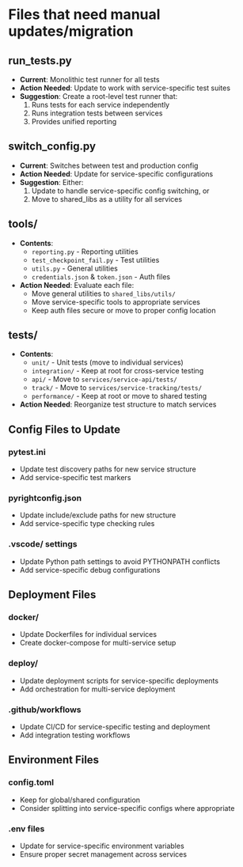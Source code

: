 # Files that need manual updates/migration

## run_tests.py

- **Current**: Monolithic test runner for all tests
- **Action Needed**: Update to work with service-specific test suites
- **Suggestion**: Create a root-level test runner that:
  1. Runs tests for each service independently
  2. Runs integration tests between services
  3. Provides unified reporting

## switch_config.py

- **Current**: Switches between test and production config
- **Action Needed**: Update for service-specific configurations
- **Suggestion**: Either:
  1. Update to handle service-specific config switching, or
  2. Move to shared_libs as a utility for all services

## tools/

- **Contents**:
  - `reporting.py` - Reporting utilities
  - `test_checkpoint_fail.py` - Test utilities
  - `utils.py` - General utilities
  - `credentials.json` & `token.json` - Auth files
- **Action Needed**: Evaluate each file:
  - Move general utilities to `shared_libs/utils/`
  - Move service-specific tools to appropriate services
  - Keep auth files secure or move to proper config location

## tests/

- **Contents**:
  - `unit/` - Unit tests (move to individual services)
  - `integration/` - Keep at root for cross-service testing
  - `api/` - Move to `services/service-api/tests/`
  - `track/` - Move to `services/service-tracking/tests/`
  - `performance/` - Keep at root or move to shared testing
- **Action Needed**: Reorganize test structure to match services

## Config Files to Update

### pytest.ini

- Update test discovery paths for new service structure
- Add service-specific test markers

### pyrightconfig.json

- Update include/exclude paths for new structure
- Add service-specific type checking rules

### .vscode/ settings

- Update Python path settings to avoid PYTHONPATH conflicts
- Add service-specific debug configurations

## Deployment Files

### docker/

- Update Dockerfiles for individual services
- Create docker-compose for multi-service setup

### deploy/

- Update deployment scripts for service-specific deployments
- Add orchestration for multi-service deployment

### .github/workflows

- Update CI/CD for service-specific testing and deployment
- Add integration testing workflows

## Environment Files

### config.toml

- Keep for global/shared configuration
- Consider splitting into service-specific configs where appropriate

### .env files

- Update for service-specific environment variables
- Ensure proper secret management across services
